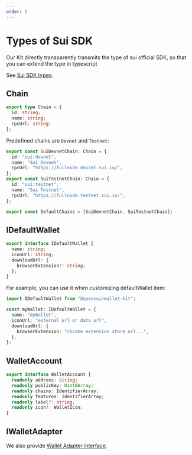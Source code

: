 ```yaml
---
order: 5
---
```


# Types of Sui SDK

Our Kit directly transparently transmits the type of sui official SDK, so that you can extend the type in typescript

See [Sui SDK types](https://github.com/MystenLabs/sui/tree/main/sdk/typescript/src/types).

## Chain

```ts
export type Chain = {
  id: string;
  name: string;
  rpcUrl: string;
};
```

Predefined chains are `Devnet` and `Testnet`:

```ts
export const SuiDevnetChain: Chain = {
  id: "sui:devnet",
  name: "Sui Devnet",
  rpcUrl: "https://fullnode.devnet.sui.io/",
};
export const SuiTestnetChain: Chain = {
  id: "sui:testnet",
  name: "Sui Testnet",
  rpcUrl: "https://fullnode.testnet.sui.io/",
};

export const DefaultChains = [SuiDevnetChain, SuiTestnetChain];
```

## IDefaultWallet

```typescript
export interface IDefaultWallet {
  name: string; 
  iconUrl: string;
  downloadUrl: {
    browserExtension?: string;
  };
}
```

For example, you can use it when customizing defaultWallet item:

```typescript
import IDefaultWallet from "@opensui/wallet-kit";

const myWallet: IDefaultWallet = {
  name: "myWallet",
  iconUrl: "external url or data url",
  downloadUrl: {
    browserExtension: "chrome extension store url...",
  },
};
```

## WalletAccount

```ts
export interface WalletAccount {
  readonly address: string;
  readonly publicKey: Uint8Array;
  readonly chains: IdentifierArray;
  readonly features: IdentifierArray;
  readonly label?: string;
  readonly icon?: WalletIcon;
}
```

## IWalletAdapter

We also provide [Wallet Adapter interface](https://github.com/opensuiwallet/wallet-kit/blob/main/packages/kit/src/types/wallet.ts).
